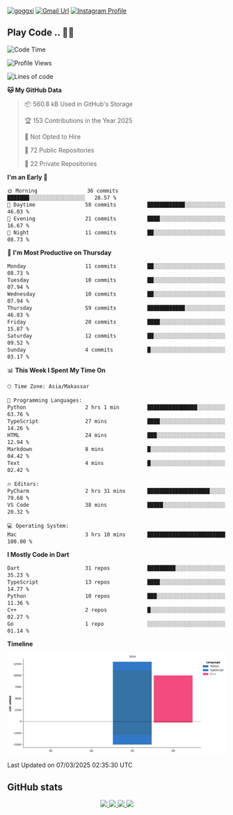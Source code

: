 [![goggxi](https://img.shields.io/badge/Portofolio-Goggxi-orange)](https://goggxi.github.io)
[![Gmail Url](https://img.shields.io/twitter/url?label=Goggxi@gmail.com&logo=gmail&style=social&url=http%3A%2F%2Fmailto%3Acontact.Goggxi@gmail.com)](mailto:Goggxi@gmail.com) [![Instagram Profile](https://img.shields.io/twitter/url?label=moh_rifkan&logo=instagram&style=social&url=https://www.instagram.com/moh_rifkan/)](https://www.instagram.com/moh_rifkan/)

## Play Code .. 💬🚀

<!-- [![Moh Rifkan GitHub stats](https://github-readme-stats.vercel.app/api?username=goggxi&count_private=true&show_icons=true&theme=dracula&custom_title=Goggxi%20Statistic%20🚀)](https://github.com/goggxi/goggxi)

[![Top Langs](https://github-readme-stats.vercel.app/api/top-langs/?username=goggxi&langs_count=8&layout=compact&show_icons=true&theme=dracula)](https://github.com/goggxi/goggxi) -->

<!--START_SECTION:waka-->
![Code Time](http://img.shields.io/badge/Code%20Time-4%2C165%20hrs%2013%20mins-blue)

![Profile Views](http://img.shields.io/badge/Profile%20Views-1-blue)

![Lines of code](https://img.shields.io/badge/From%20Hello%20World%20I%27ve%20Written-22.9%20thousand%20lines%20of%20code-blue)

**🐱 My GitHub Data** 

> 📦 560.8 kB Used in GitHub's Storage 
 > 
> 🏆 153 Contributions in the Year 2025
 > 
> 🚫 Not Opted to Hire
 > 
> 📜 72 Public Repositories 
 > 
> 🔑 22 Private Repositories 
 > 
**I'm an Early 🐤** 

```text
🌞 Morning                36 commits          ███████░░░░░░░░░░░░░░░░░░   28.57 % 
🌆 Daytime                58 commits          ████████████░░░░░░░░░░░░░   46.03 % 
🌃 Evening                21 commits          ████░░░░░░░░░░░░░░░░░░░░░   16.67 % 
🌙 Night                  11 commits          ██░░░░░░░░░░░░░░░░░░░░░░░   08.73 % 
```
📅 **I'm Most Productive on Thursday** 

```text
Monday                   11 commits          ██░░░░░░░░░░░░░░░░░░░░░░░   08.73 % 
Tuesday                  10 commits          ██░░░░░░░░░░░░░░░░░░░░░░░   07.94 % 
Wednesday                10 commits          ██░░░░░░░░░░░░░░░░░░░░░░░   07.94 % 
Thursday                 59 commits          ████████████░░░░░░░░░░░░░   46.83 % 
Friday                   20 commits          ████░░░░░░░░░░░░░░░░░░░░░   15.87 % 
Saturday                 12 commits          ██░░░░░░░░░░░░░░░░░░░░░░░   09.52 % 
Sunday                   4 commits           █░░░░░░░░░░░░░░░░░░░░░░░░   03.17 % 
```


📊 **This Week I Spent My Time On** 

```text
🕑︎ Time Zone: Asia/Makassar

💬 Programming Languages: 
Python                   2 hrs 1 min         ████████████████░░░░░░░░░   63.76 % 
TypeScript               27 mins             ████░░░░░░░░░░░░░░░░░░░░░   14.26 % 
HTML                     24 mins             ███░░░░░░░░░░░░░░░░░░░░░░   12.94 % 
Markdown                 8 mins              █░░░░░░░░░░░░░░░░░░░░░░░░   04.42 % 
Text                     4 mins              █░░░░░░░░░░░░░░░░░░░░░░░░   02.42 % 

🔥 Editors: 
PyCharm                  2 hrs 31 mins       ████████████████████░░░░░   79.68 % 
VS Code                  38 mins             █████░░░░░░░░░░░░░░░░░░░░   20.32 % 

💻 Operating System: 
Mac                      3 hrs 10 mins       █████████████████████████   100.00 % 
```

**I Mostly Code in Dart** 

```text
Dart                     31 repos            █████████░░░░░░░░░░░░░░░░   35.23 % 
TypeScript               13 repos            ████░░░░░░░░░░░░░░░░░░░░░   14.77 % 
Python                   10 repos            ███░░░░░░░░░░░░░░░░░░░░░░   11.36 % 
C++                      2 repos             █░░░░░░░░░░░░░░░░░░░░░░░░   02.27 % 
Go                       1 repo              ░░░░░░░░░░░░░░░░░░░░░░░░░   01.14 % 
```



**Timeline**

![Lines of Code chart](https://raw.githubusercontent.com/Goggxi/Goggxi/main/assets/bar_graph.png)


 Last Updated on 07/03/2025 02:35:30 UTC
<!--END_SECTION:waka-->

## GitHub stats

<p align="center">
  <a href="https://github.com/goggxi">
    <img src="http://github-profile-summary-cards.vercel.app/api/cards/profile-details?username=goggxi&theme=transparent" />
  </a>
  <a href="https://github.com/goggxi">
    <img src="https://github-readme-streak-stats.herokuapp.com/?user=goggxi&hide_border=true&card_width=338&theme=transparent" />
  </a>
  <a href="https://github.com/goggxi">
    <img src="http://github-profile-summary-cards.vercel.app/api/cards/stats?username=goggxi&theme=transparent" />
  </a>
  <a href="https://github.com/goggxi">
    <img src="https://github-readme-stats.vercel.app/api/top-langs/?username=goggxi&langs_count=10&exclude_repo=&hide=c,makefile,html,css,sass,nix,nunjucks,tsql,dockerfile,shell&card_width=699&hide_border=true&theme=transparent" />
  </a>
  <!-- <br/>
  <a href="https://github.com/goggxi">
    <img src="https://komarev.com/ghpvc/?username=goggxi&color=blue&style=flat" />
  </a> -->
</p>
